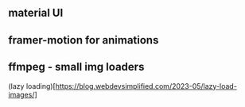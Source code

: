 ## material UI
## framer-motion for animations
## ffmpeg - small img loaders
(lazy loading)[https://blog.webdevsimplified.com/2023-05/lazy-load-images/]